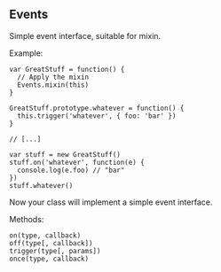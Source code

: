 Events
------

Simple event interface, suitable for mixin.

Example:

    var GreatStuff = function() {
      // Apply the mixin
      Events.mixin(this)
    }

    GreatStuff.prototype.whatever = function() {
      this.trigger('whatever', { foo: 'bar' })
    }

    // [...]

    var stuff = new GreatStuff()
    stuff.on('whatever', function(e) {
      console.log(e.foo) // "bar"
    })
    stuff.whatever()

Now your class will implement a simple event interface.

Methods:

    on(type, callback)
    off(type[, callback])
    trigger(type[, params])
    once(type, callback)